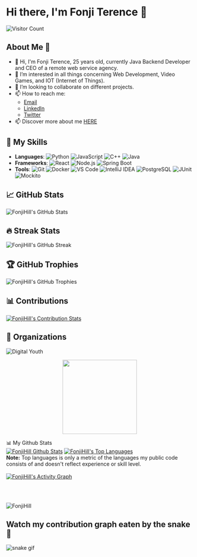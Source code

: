 # Hi there, I'm Fonji Terence 👋

![Visitor Count](https://komarev.com/ghpvc/?username=FonjiHill&color=blue)

## About Me 🚀
- 👋 Hi, I'm Fonji Terence, 25 years old, currently Java Backend Developer and CEO of a remote web service agency.
- 👀 I’m interested in all things concerning Web Development, Video Games, and IOT (Internet of Things).
- 💞️ I’m looking to collaborate on different projects.
- 📫 How to reach me: 
  - [Email](mailto:terencehilln@gmail.com)
  - [LinkedIn](https://www.linkedin.com/in/terence-hill-nzidjouo-fonji-12817b1a5/)
  - [Twitter](https://twitter.com/FonjiHill)
- 📫 Discover more about me <a href="https://fonjiterence.netlify.app/" target="_blank">HERE</a>

## 🚀 My Skills
- **Languages**: ![Python](https://img.shields.io/badge/-Python-000?&logo=Python) ![JavaScript](https://img.shields.io/badge/-JavaScript-000?&logo=JavaScript) ![C++](https://img.shields.io/badge/-C++-000?&logo=C++) ![Java](https://img.shields.io/badge/-Java-000?&logo=Java)
- **Frameworks**: ![React](https://img.shields.io/badge/-React-000?&logo=React) ![Node.js](https://img.shields.io/badge/-Node.js-000?&logo=Node.js) ![Spring Boot](https://img.shields.io/badge/-Spring%20Boot-000?&logo=SpringBoot)
- **Tools**: ![Git](https://img.shields.io/badge/-Git-000?&logo=Git) ![Docker](https://img.shields.io/badge/-Docker-000?&logo=Docker) ![VS Code](https://img.shields.io/badge/-VS%20Code-000?&logo=Visual%20Studio%20Code) ![IntelliJ IDEA](https://img.shields.io/badge/-IntelliJ%20IDEA-000?&logo=IntelliJ%20IDEA) ![PostgreSQL](https://img.shields.io/badge/-PostgreSQL-000?&logo=PostgreSQL) ![JUnit](https://img.shields.io/badge/-JUnit-000?&logo=JUnit5) ![Mockito](https://img.shields.io/badge/-Mockito-000?&logo=Mockito)

## 📈 GitHub Stats
![FonjiHill's GitHub Stats](https://github-readme-stats.vercel.app/api?username=FonjiHill&show_icons=true&count_private=true&theme=react&hide_border=true&bg_color=0D1117)

## 🔥 Streak Stats
![FonjiHill's GitHub Streak](https://github-readme-streak-stats.herokuapp.com/?user=FonjiHill&theme=black-ice&hide_border=true&stroke=0000&background=060A0CD0)

## 🏆 GitHub Trophies
![FonjiHill's GitHub Trophies](https://github-profile-trophy.vercel.app/?username=FonjiHill&theme=radical)

## 📊 Contributions
[![FonjiHill's Contribution Stats](https://github-contribution-stats.vercel.app/api/?username=FonjiHill)](https://github.com/LordDashMe/github-contribution-stats/)

## 🏢 Organizations
![Digital Youth](https://img.shields.io/badge/-Digital%20Youth-000?&logo=DigitalYouth)

<p align="center">
  <img src="https://media.giphy.com/media/dzaUX7CAG0Ihi/giphy.gif" width="200">
</p>

📊 My Github Stats
  <br/>
  <a href="https://github.com/FonjiHill/github-readme-stats"><img alt="FonjiHill Github Stats" src="https://github-readme-stats.vercel.app/api?username=FonjiHill&show_icons=true&count_private=true&theme=react&hide_border=true&bg_color=0D1117" /></a>
  <a href="https://github.com/FonjiHill/github-readme-stats"><img alt="FonjiHill's Top Languages" src="https://github-readme-stats.vercel.app/api/top-langs/?username=FonjiHill&langs_count=8&count_private=true&layout=compact&theme=react&hide_border=true&bg_color=0D1117" /></a>
  <br/>
  <b>Note:</b> Top languages is only a metric of the languages my public code consists of and doesn't reflect experience or skill level.
<br/>
<br/>
<a href="https://github.com/FonjiHill/github-readme-activity-graph"><img alt="FonjiHill's Activity Graph" src="https://activity-graph.herokuapp.com/graph?username=FonjiHill&bg_color=0D1117&color=5BCDEC&line=5BCDEC&point=FFFFFF&hide_border=true" /></a>

<br/>
<br/>
<p align="left"> 
  <img src="https://komarev.com/ghpvc/?username=FonjiHill&label=Profile%20views&color=0e75b6&style=flat" alt="FonjiHill" />
</p>


## Watch my contribution graph eaten by the snake 🐍
![snake gif](https://github.com/FonjiHill/FonjiHill/blob/output/github-contribution-grid-snake.svg)
